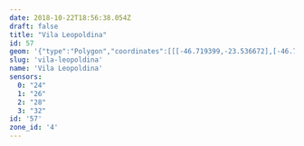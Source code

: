 ```yaml
---
date: 2018-10-22T18:56:38.054Z
draft: false
title: "Vila Leopoldina"
id: 57
geom: '{"type":"Polygon","coordinates":[[[-46.719399,-23.536672],[-46.719219,-23.536079],[-46.7193,-23.535127],[-46.719591,-23.533267],[-46.719544,-23.532846],[-46.71926,-23.532015],[-46.720141,-23.529021],[-46.719925,-23.528835],[-46.719857,-23.52863],[-46.720186,-23.527127],[-46.720314,-23.526903],[-46.720673,-23.52665],[-46.720818,-23.526393],[-46.721167,-23.525195],[-46.72119,-23.524766],[-46.721413,-23.524369],[-46.722094,-23.522079],[-46.722213,-23.521362],[-46.723062,-23.520291],[-46.723323,-23.519706],[-46.72495,-23.518584],[-46.72553,-23.517913],[-46.725782,-23.517488],[-46.726528,-23.514774],[-46.730928,-23.517181],[-46.732419,-23.517731],[-46.733205,-23.517822],[-46.734822,-23.517829],[-46.742007,-23.517554],[-46.743293,-23.517669],[-46.743794,-23.517801],[-46.744664,-23.518166],[-46.745243,-23.518482],[-46.745778,-23.518904],[-46.746271,-23.519358],[-46.746842,-23.520011],[-46.747219,-23.520657],[-46.748487,-23.523688],[-46.748794,-23.524245],[-46.750032,-23.525124],[-46.750448,-23.525261],[-46.750045,-23.526534],[-46.749399,-23.527395],[-46.749257,-23.527844],[-46.749067,-23.528701],[-46.748782,-23.53225],[-46.748465,-23.533024],[-46.748031,-23.533836],[-46.736164,-23.54444],[-46.734469,-23.545883],[-46.730268,-23.541795],[-46.730092,-23.541866],[-46.730051,-23.541663],[-46.729914,-23.541475],[-46.72969,-23.541298],[-46.729495,-23.541268],[-46.729387,-23.541127],[-46.729098,-23.541028],[-46.72854,-23.540595],[-46.727614,-23.539262],[-46.726114,-23.53784],[-46.725816,-23.537622],[-46.724975,-23.537238],[-46.724048,-23.537083],[-46.723574,-23.537103],[-46.720989,-23.537463],[-46.720529,-23.537426],[-46.719634,-23.537226],[-46.719639,-23.537066],[-46.719399,-23.536672]]]}'
slug: 'vila-leopoldina'
name: 'Vila Leopoldina'
sensors:
  0: "24"
  1: "26"
  2: "28"
  3: "32"
id: '57'
zone_id: '4'
---
```

		